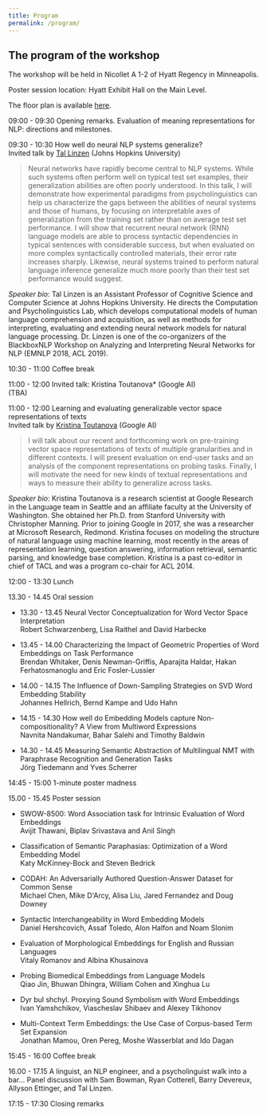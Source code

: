 ```yaml
---
title: Program
permalink: /program/
---
```


## <span class="time"> The program of the workshop </span>

The workshop will be held in Nicollet A 1-2 of Hyatt Regency in Minneapolis. 

Poster session location: Hyatt Exhibit Hall on the Main Level.

The floor plan is available [here](2019-NAACL-Minneapolis-Floorplans.pdf).


<span class="time"> 09:00 - 09:30</span> Opening remarks. Evaluation of meaning representations for NLP: directions and milestones. 

<span class="time"> 09:30 - 10:30</span> <span class="hl">How well do neural NLP systems generalize?</span> <br/> Invited talk by [Tal Linzen](http://tallinzen.net/) (Johns Hopkins University) 

> Neural networks have rapidly become central to NLP systems. While such systems often perform well on typical test set examples, their generalization abilities are often poorly understood. In this talk, I will demonstrate how experimental paradigms from psycholinguistics can help us characterize the gaps between the abilities of neural systems and those of humans, by focusing on interpretable axes of generalization from the training set rather than on average test set performance. I will show that recurrent neural network (RNN) language models are able to process syntactic dependencies in typical sentences with considerable success, but when evaluated on more complex syntactically controlled materials, their error rate increases sharply. Likewise, neural systems trained to perform natural language inference generalize much more poorly than their test set performance would suggest.

*Speaker bio*: Tal Linzen is an Assistant Professor of Cognitive Science and Computer Science at Johns Hopkins University. He directs the Computation and Psycholinguistics Lab, which develops computational models of human language comprehension and acquisition, as well as methods for interpreting, evaluating and extending neural network models for natural language processing. Dr. Linzen is one of the co-organizers of the BlackboxNLP Workshop on Analyzing and Interpreting Neural Networks for NLP (EMNLP 2018, ACL 2019).

<span class="time"> 10:30 - 11:00</span> Coffee break 

<span class="time"> 11:00 - 12:00</span> <span class="hl">Invited talk: Kristina Toutanova* (Google AI)</span> <br/> (TBA) 


<span class="time"> 11:00 - 12:00</span> <span class="hl">
Learning and evaluating generalizable vector space representations of texts</span> <br/> Invited talk by [Kristina Toutanova](http://kristinatoutanova.com/) (Google AI) 

> I will talk about our recent and forthcoming work on pre-training vector space representations of texts of multiple granularities and in different contexts.  I will present evaluation on end-user tasks and an analysis of the component representations on probing tasks. Finally, I will motivate the need for new kinds of textual representations and ways to measure their ability to generalize across tasks.

*Speaker bio*: Kristina Toutanova is a research scientist at Google Research in the  Language team in Seattle and an affiliate faculty at the University of Washington. She obtained her Ph.D. from Stanford University with Christopher Manning. Prior to joining Google in 2017, she was a researcher at Microsoft Research, Redmond. Kristina focuses on modeling the structure of natural language using machine learning, most recently in the areas of representation learning, question answering, information retrieval, semantic parsing, and knowledge base completion. Kristina is a past co-editor in chief of TACL and was a program co-chair for ACL 2014.

<span class="time"> 12:00 - 13:30</span> Lunch 

<span class="time"> 13.30 - 14.45</span> Oral session

 - <span class="time"> 13.30 - 13.45</span> <span class="hl">Neural Vector Conceptualization for Word Vector Space Interpretation</span> <br/>
    Robert Schwarzenberg, Lisa Raithel and David Harbecke 

 - <span class="time"> 13.45 - 14.00</span> <span class="hl">Characterizing the Impact of Geometric Properties of Word Embeddings on Task Performance</span> <br/>
    Brendan Whitaker, Denis Newman-Griffis, Aparajita Haldar, Hakan Ferhatosmanoglu and Eric Fosler-Lussier 

 - <span class="time"> 14.00 - 14.15</span> <span class="hl">The Influence of Down-Sampling Strategies on SVD Word Embedding Stability</span><br/>
    Johannes Hellrich, Bernd Kampe and Udo Hahn 

 - <span class="time"> 14.15 - 14.30</span> <span class="hl">How well do Embedding Models capture Non-compositionality? A View from Multiword Expressions</span> <br/>
    Navnita Nandakumar, Bahar Salehi and Timothy Baldwin 

 - <span class="time"> 14.30 - 14.45</span> <span class="hl">Measuring Semantic Abstraction of Multilingual NMT with Paraphrase Recognition and Generation Tasks</span> <br/>
   Jörg Tiedemann and Yves Scherrer 

<span class="time"> 14:45 - 15:00</span> 1-minute poster madness  

<span class="time"> 15.00 - 15.45</span> Poster session

 - <span class="hl">SWOW-8500: Word Association task for Intrinsic Evaluation of Word Embeddings</span> <br/>
    Avijit Thawani, Biplav Srivastava and Anil Singh 

- <span class="hl">Classification of Semantic Paraphasias: Optimization of a Word Embedding Model</span> <br/>
   Katy McKinney-Bock and Steven Bedrick 

 - <span class="hl">CODAH: An Adversarially Authored Question-Answer Dataset for Common Sense</span> <br/>
    Michael Chen, Mike D'Arcy, Alisa Liu, Jared Fernandez and  Doug Downey

 - <span class="hl">Syntactic Interchangeability in Word Embedding Models</span> <br/>
    Daniel Hershcovich, Assaf Toledo, Alon Halfon and Noam Slonim 

 - <span class="hl">Evaluation of Morphological Embeddings for English and Russian Languages</span> <br/>
    Vitaly Romanov and Albina Khusainova 

 - <span class="hl">Probing Biomedical Embeddings from Language Models</span> <br/>
    Qiao Jin, Bhuwan Dhingra, William Cohen and Xinghua Lu 

 - <span class="hl">Dyr bul shchyl. Proxying Sound Symbolism with Word Embeddings</span> <br/>
    Ivan Yamshchikov, Viascheslav Shibaev and Alexey Tikhonov 

 - <span class="hl">Multi-Context Term Embeddings: the Use Case of Corpus-based Term Set Expansion</span> <br/>
    Jonathan Mamou, Oren Pereg, Moshe Wasserblat and Ido Dagan 

<span class="time"> 15:45 - 16:00</span> Coffee break 

<span class="time"> 16.00 - 17.15</span> <span class="hl">A linguist, an NLP engineer, and a psycholinguist walk into a bar...</span> Panel discussion with Sam Bowman, Ryan Cotterell, Barry Devereux, Allyson Ettinger, and Tal Linzen. 

<span class="time"> 17:15 - 17:30</span> Closing remarks 